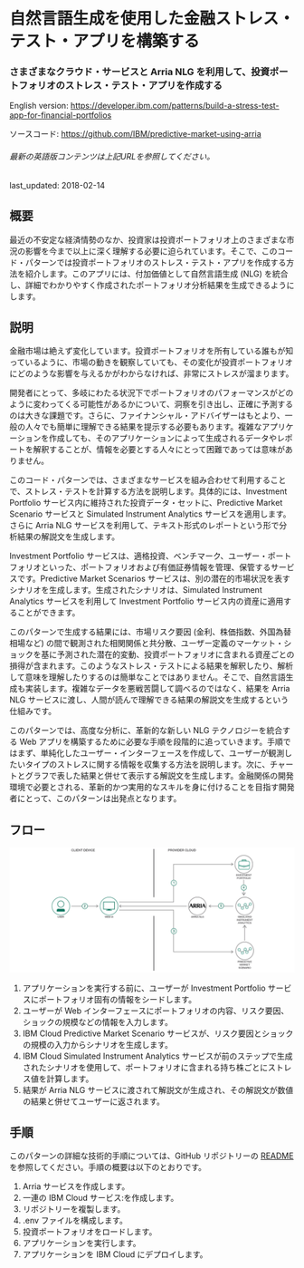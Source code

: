 # 自然言語生成を使用した金融ストレス・テスト・アプリを構築する

### さまざまなクラウド・サービスと Arria NLG を利用して、投資ポートフォリオのストレス・テスト・アプリを作成する

English version: https://developer.ibm.com/patterns/build-a-stress-test-app-for-financial-portfolios

ソースコード: https://github.com/IBM/predictive-market-using-arria

###### 最新の英語版コンテンツは上記URLを参照してください。
last_updated: 2018-02-14

 ## 概要

最近の不安定な経済情勢のなか、投資家は投資ポートフォリオ上のさまざまな市況の影響を今まで以上に深く理解する必要に迫られています。そこで、このコード・パターンでは投資ポートフォリオのストレス・テスト・アプリを作成する方法を紹介します。このアプリには、付加価値として自然言語生成 (NLG) を統合し、詳細でわかりやすく作成されたポートフォリオ分析結果を生成できるようにします。

## 説明

金融市場は絶えず変化しています。投資ポートフォリオを所有している誰もが知っているように、市場の動きを観察していても、その変化が投資ポートフォリオにどのような影響を与えるかがわからなければ、非常にストレスが溜まります。

開発者にとって、多岐にわたる状況下でポートフォリオのパフォーマンスがどのように変わってくる可能性があるかについて、洞察を引き出し、正確に予測するのは大きな課題です。さらに、ファイナンシャル・アドバイザーはもとより、一般の人々でも簡単に理解できる結果を提示する必要もあります。複雑なアプリケーションを作成しても、そのアプリケーションによって生成されるデータやレポートを解釈することが、情報を必要とする人々にとって困難であっては意味がありません。

このコード・パターンでは、さまざまなサービスを組み合わせて利用することで、ストレス・テストを計算する方法を説明します。具体的には、Investment Portfolio サービス内に維持された投資データ・セットに、Predictive Market Scenario サービスと Simulated Instrument Analytics サービスを適用します。さらに Arria NLG サービスを利用して、テキスト形式のレポートという形で分析結果の解説文を生成します。

Investment Portfolio サービスは、適格投資、ベンチマーク、ユーザー・ポートフォリオといった、ポートフォリオおよび有価証券情報を管理、保管するサービスです。Predictive Market Scenarios サービスは、別の潜在的市場状況を表すシナリオを生成します。生成されたシナリオは、Simulated Instrument Analytics サービスを利用して Investment Portfolio サービス内の資産に適用することができます。

このパターンで生成する結果には、市場リスク要因 (金利、株価指数、外国為替相場など) の間で観測された相関関係と共分散、ユーザー定義のマーケット・ショックを基に予測された潜在的変動、投資ポートフォリオに含まれる資産ごとの損得が含まれます。このようなストレス・テストによる結果を解釈したり、解析して意味を理解したりするのは簡単なことではありません。そこで、自然言語生成も実装します。複雑なデータを悪戦苦闘して調べるのではなく、結果を Arria NLG サービスに渡し、人間が読んで理解できる結果の解説文を生成するという仕組みです。

このパターンでは、高度な分析に、革新的な新しい NLG テクノロジーを統合する Web アプリを構築するために必要な手順を段階的に追っていきます。手順ではまず、単純化したユーザー・インターフェースを作成して、ユーザーが観測したいタイプのストレスに関する情報を収集する方法を説明します。次に、チャートとグラフで表した結果と併せて表示する解説文を生成します。金融関係の開発環境で必要とされる、革新的かつ実用的なスキルを身に付けることを目指す開発者にとって、このパターンは出発点となります。

## フロー

![フロー](./images/arch-stress-test-nlg.png)

1. アプリケーションを実行する前に、ユーザーが Investment Portfolio サービスにポートフォリオ固有の情報をシードします。
2. ユーザーが Web インターフェースにポートフォリオの内容、リスク要因、ショックの規模などの情報を入力します。
3. IBM Cloud Predictive Market Scenario サービスが、リスク要因とショックの規模の入力からシナリオを生成します。
4. IBM Cloud Simulated Instrument Analytics サービスが前のステップで生成されたシナリオを使用して、ポートフォリオに含まれる持ち株ごとにストレス値を計算します。
5. 結果が Arria NLG サービスに渡されて解説文が生成され、その解説文が数値の結果と併せてユーザーに返されます。

## 手順

このパターンの詳細な技術的手順については、GitHub リポジトリーの [README](https://github.com/IBM/predictive-market-using-arria/blob/master/README.md) を参照してください。手順の概要は以下のとおりです。

1. Arria サービスを作成します。
2. 一連の IBM Cloud サービス:を作成します。
3. リポジトリーを複製します。
4. .env ファイルを構成します。
5. 投資ポートフォリオをロードします。
6. アプリケーションを実行します。
7. アプリケーションを IBM Cloud にデプロイします。

